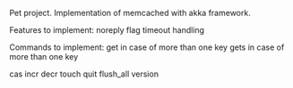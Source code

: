 Pet project. Implementation of memcached with akka framework.

Features to implement:
noreply flag
timeout handling

Commands to implement:
get in case of more than one key
gets in case of more than one key

cas
incr
decr
touch
quit
flush_all
version